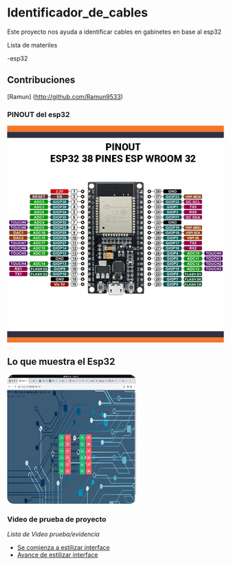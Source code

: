 # Identificador_de_cables
Este proyecto nos ayuda a identificar cables en gabinetes en base al esp32

Lista de materiles

-esp32

## Contribuciones

[Ramun] (http://github.com/Ramun9533)

### PINOUT del esp32


![Alt text](  https://github.com/ramun9533/Identificador_de_cables/blob/main/PINOUT_esp32.png) 

## Lo que muestra el Esp32
<img src="https://raw.githubusercontent.com/ramun9533/Identificador_de_cables/main/Screenshot_20210520_021511.png  " class="w3-image w3-hide-large w3-hide-medium w3-round" width="300" height="300" style="
    border-radius: 15px;">
   
    
### Video de prueba de proyecto
_Lista de Video prueba/evidencia_
- <a href="https://www.youtube.com/watch?v=qW2Inm9ntBU">Se comienza a estilizar interface</a>
- <a href="https://www.youtube.com/watch?v=x6zzT_VXTZ0">Avance de estilizar interface</a>

